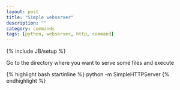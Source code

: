 ```yaml
---
layout: post
title: "Simple webserver"
description: ""
category: commands
tags: [python, webserver, http, command]
---
```

{% include JB/setup %}

Go to the directory where you want to serve some files and execute

{% highlight bash startinline %}
python -m SimpleHTTPServer
{% endhighlight %}